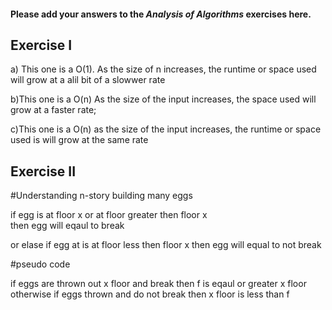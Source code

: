#### Please add your answers to the **_Analysis of Algorithms_** exercises here.

## Exercise I

a) This one is a O(1). As the size of n increases, the runtime or space used will grow at a alil bit of a slowwer rate

b)This one is a O(n) As the size of the input increases, the space used will grow at a faster rate;

c)This one is a O(n) as the size of the input increases, the runtime or space used is will grow at the same rate

## Exercise II

#Understanding
n-story building
many eggs

if egg is at floor x or at floor greater then floor x  
 then egg will eqaul to break

or elase if egg at is at floor less then floor x
then egg will equal to not break

#pseudo code

if eggs are thrown out x floor and break
then f is eqaul or greater x floor  
 otherwise if eggs thrown and do not break
then x floor is less than f
